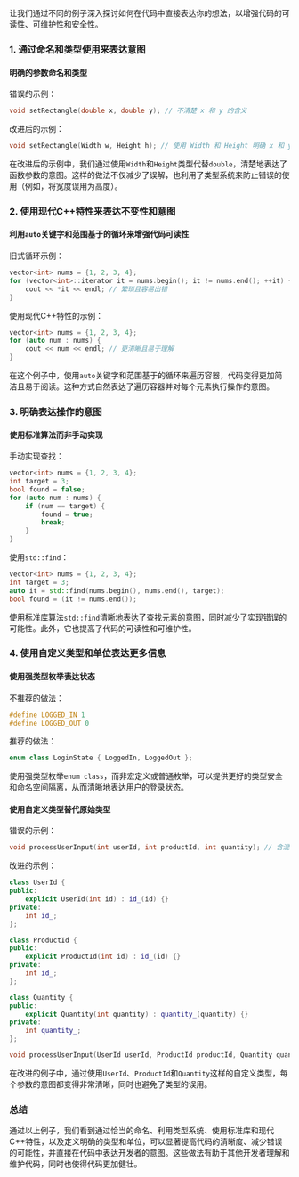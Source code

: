 让我们通过不同的例子深入探讨如何在代码中直接表达你的想法，以增强代码的可读性、可维护性和安全性。

### 1. 通过命名和类型使用来表达意图

#### 明确的参数命名和类型

错误的示例：
```cpp
void setRectangle(double x, double y); // 不清楚 x 和 y 的含义
```

改进后的示例：
```cpp
void setRectangle(Width w, Height h); // 使用 Width 和 Height 明确 x 和 y 的含义
```

在改进后的示例中，我们通过使用`Width`和`Height`类型代替`double`，清楚地表达了函数参数的意图。这样的做法不仅减少了误解，也利用了类型系统来防止错误的使用（例如，将宽度误用为高度）。

### 2. 使用现代C++特性来表达不变性和意图

#### 利用`auto`关键字和范围基于的循环来增强代码可读性

旧式循环示例：
```cpp
vector<int> nums = {1, 2, 3, 4};
for (vector<int>::iterator it = nums.begin(); it != nums.end(); ++it) {
    cout << *it << endl; // 繁琐且容易出错
}
```

使用现代C++特性的示例：
```cpp
vector<int> nums = {1, 2, 3, 4};
for (auto num : nums) {
    cout << num << endl; // 更清晰且易于理解
}
```

在这个例子中，使用`auto`关键字和范围基于的循环来遍历容器，代码变得更加简洁且易于阅读。这种方式自然表达了遍历容器并对每个元素执行操作的意图。

### 3. 明确表达操作的意图

#### 使用标准算法而非手动实现

手动实现查找：
```cpp
vector<int> nums = {1, 2, 3, 4};
int target = 3;
bool found = false;
for (auto num : nums) {
    if (num == target) {
        found = true;
        break;
    }
}
```

使用`std::find`：
```cpp
vector<int> nums = {1, 2, 3, 4};
int target = 3;
auto it = std::find(nums.begin(), nums.end(), target);
bool found = (it != nums.end());
```

使用标准库算法`std::find`清晰地表达了查找元素的意图，同时减少了实现错误的可能性。此外，它也提高了代码的可读性和可维护性。

### 4. 使用自定义类型和单位表达更多信息

#### 使用强类型枚举表达状态

不推荐的做法：
```cpp
#define LOGGED_IN 1
#define LOGGED_OUT 0
```

推荐的做法：
```cpp
enum class LoginState { LoggedIn, LoggedOut };
```

使用强类型枚举`enum class`，而非宏定义或普通枚举，可以提供更好的类型安全和命名空间隔离，从而清晰地表达用户的登录状态。

#### 使用自定义类型替代原始类型

错误的示例：
```cpp
void processUserInput(int userId, int productId, int quantity); // 含混：参数的意图不明确
```

改进的示例：
```cpp
class UserId {
public:
    explicit UserId(int id) : id_(id) {}
private:
    int id_;
};

class ProductId {
public:
    explicit ProductId(int id) : id_(id) {}
private:
    int id_;
};

class Quantity {
public:
    explicit Quantity(int quantity) : quantity_(quantity) {}
private:
    int quantity_;
};

void processUserInput(UserId userId, ProductId productId, Quantity quantity); // 清晰：每个参数的意图都通过类型明确表达
```

在改进的例子中，通过使用`UserId`、`ProductId`和`Quantity`这样的自定义类型，每个参数的意图都变得非常清晰，同时也避免了类型的误用。

### 总结

通过以上例子，我们看到通过恰当的命名、利用类型系统、使用标准库和现代C++特性，以及定义明确的类型和单位，可以显著提高代码的清晰度、减少错误的可能性，并直接在代码中表达开发者的意图。这些做法有助于其他开发者理解和维护代码，同时也使得代码更加健壮。 